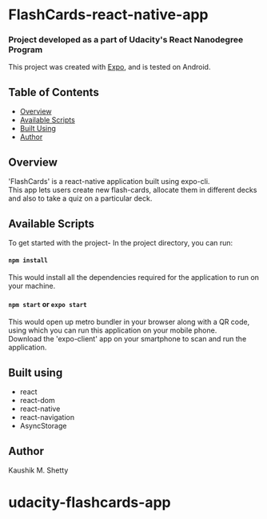 # FlashCards-react-native-app
### Project developed as a part of Udacity's React Nanodegree Program
This project was created with [Expo](https://github.com/expo/expo), and is tested on Android.

## Table of Contents
* [Overview](#overview)
* [Available Scripts](#available-scripts)
* [Built Using](#built-using)
* [Author](#author)


## Overview 

'FlashCards' is a react-native application built using expo-cli. <br />
This app lets users create new flash-cards, allocate them in different decks and also to take a quiz on a particular deck.


## Available Scripts

To get started with the project-
In the project directory, you can run:

#### `npm install`

This would install all the dependencies required for the application to run on your machine.

#### `npm start` or `expo start`

This would open up metro bundler in your browser along with a QR code, using which you can run this application on your mobile phone. <br />
Download the 'expo-client' app on your smartphone to scan and run the application.

## Built using

* react
* react-dom
* react-native
* react-navigation
* AsyncStorage

## Author

Kaushik M. Shetty
# udacity-flashcards-app
